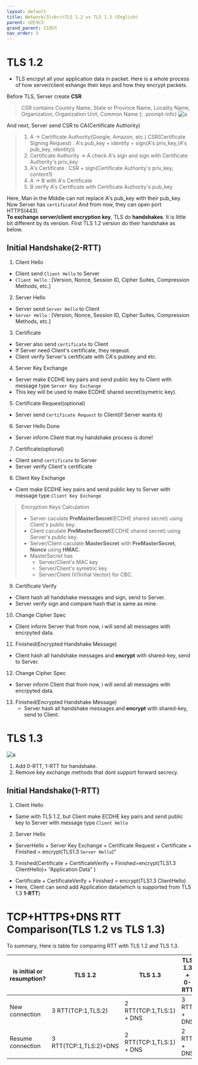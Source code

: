 ```yaml
---
layout: default
title: Network(3)<br/>TLS 1.2 vs TLS 1.3 (English)
parent: 네트워크
grand_parent: CS정리
nav_order: 3
---
```

# TLS 1.2

* TLS encrpyt all your application data in packet. Here is a whole process of how server/client exhange their keys and how they encrypt packets.

Before TLS, Server create **CSR**
> CSR contains Country Name, State or Province Name, Locality Name, Organization, Organization Unit, Common Name
{: .prompt-info}
> ![a](../../../../assets/p/3/CA.png)

And next, Server send CSR to CA(Certificate Authority)

> 1. A -> Certificate Authority(Google, Amazon, etc.)
  CSR(Certificate Signing Request) : A's pub_key + identity + sign(A's priv_key,(A's pub_key, identity))
> 2. Certificate Authority -> A
  check A's sign and sign with Certificate Authority's priv_key
> 3. A's Certificate : CSR + sign(Certificate Authority's priv_key, content1)
> 4. A -> B
  with A's Certificate
> 5. B
  verify A's Certificate with Certificate Authority's pub_key

  Here, Man in the Middle can not replace A's pub_key with their pub_key.   
  Now Server has `certificate`! And from now, they can open port HTTPS(443).   
  **To exchange server/client encryption key**, TLS do **handshakes**. It is little bit different  by its version. First TLS 1.2 version do their handshake as below.   

## Initial Handshake(2-RTT)
1. Client Hello
  *	Client send `Client Hello` to Server
  *	`Client Hello` : [Version, Nonce, Session ID, Cipher Suites, Compression Methods, etc.]

2. Server Hello
  *	Server send `Server Hello` to Client
  *	`Server Hello` : [Version, Nonce, Session ID, Cipher Suites, Compression Methods, etc.]

3. Certificate
  *	Server also send `certificate` to Client
  *	If Server need Client's certificate, they reqeust.
  *	Client verify Server's certificate with CA's pubkey and etc.

4. Server Key Exchange
  * Server make ECDHE key pairs and send public key to Client with message type `Server Key Exchange`
  * This key will be used to make ECDHE shared secret(symetric key).

5. Certificate Request(optional)
  * Server send `Certificate Request` to Client(if Server wants it)

6. Server Hello Done
  * Server inform Client that my handshake process is done!

7. Certificate(optional)
  *	Client send `certificate` to Server
  *	Server verify Client's certificate
  
8. Client Key Exchange
  * Cient make ECDHE key pairs and send public key to Server with message type `Client Key Exchange`
  > Encryption Keys Calculation   
  > * Server caculate **PreMasterSecret**(ECDHE shared secret) using Client's public key.   
  > * Client caculate **PreMasterSecret**(ECDHE shared secret) using Server's public key.   
  > * Server/Client caculate **MasterSecret** with **PreMasterSecret**, **Nonce** using **HMAC**.   
  > * MasterSecret has   
  >     * Server/Client's MAC key
  >     * Server/Client's symetric key
  >     * Server/Client IV(Initial Vector) for CBC.   

9. Certificate Verify
  *	Client hash all handshake messages and sign, send to Server.
  *	Server verify sign and compare hash that is same as mine.

10. Change Cipher Spec
  * Client inform Server that from now, i will send all messages with encrpyted data.
  
11.  Finished(Encrypted Handshake Message)
  * Client hash all handshake messages and **encrypt** with shared-key, send to Server.

12. Change Cipher Spec
  * Server inform Client that from now, i will send all messages with encrpyted data.

13. Finished(Encrypted Handshake Message)
    * Server hash all handshake messages and **encrypt** with shared-key, send to Client.



# TLS 1.3
![a](../../../../assets/p/3/tls13.png)
1.	Add 0-RTT, 1-RTT for handshake.
2.	Remove key exchange methods that dont support forward secrecy.

## Initial Handshake(1-RTT)
1. Client Hello
  *	Same with TLS 1.2, but Client make ECDHE key pairs and send public key to Server with message type `Client Hello`  

2. Server Hello
  *	ServerHello + Server Key Exchange + Certificate Request + Certificate + Finished = encrypt(TLS1.3 `Server Hello`)"

3. Finished(Certificate + CertificateVerify + Finished=encrypt(TLS1.3 ClientHello)+ “Application Data” )
  * Certificate + CertificateVerify + Finished = encrypt(TLS1.3 ClientHello)
  * Here, Client can send add Application data(which is supported from TLS 1.3 **1-RTT**)

# TCP+HTTPS+DNS RTT Comparison(TLS 1.2 vs TLS 1.3)
To summary, Here is table for comparing RTT with TLS 1.2 and TLS 1.3.


| is initial or resumption? | TLS 1.2                | TLS 1.3                  | TLS 1.3 + 0-RTT |
| ------------------------- | ---------------------- | ------------------------ | --------------- |
| New connection            | 3 RTT(TCP:1,TLS:2)     | 2 RTT(TCP:1,TLS:1) + DNS | 3 RTT + DNS     |
| Resume connection         | 3 RTT(TCP:1,TLS:2)+DNS | 2 RTT(TCP:1,TLS:1) + DNS | 2 RTT + DNS     |

